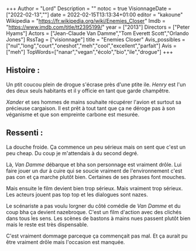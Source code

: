 +++
Author = "Lord"
Description = ""
notoc = true
VisionnageDate = ["2022-02-13",""]
date = 2022-02-15T13:13:34+01:00
editor = "kakoune"
Wikipedia = "https://fr.wikipedia.org/wiki/Enemies_Closer"
Imdb = "https://www.imdb.com/title/tt2395199/"
year = ["2013"]
Directors = ["Peter Hyams"]
Actors = ["Jean-Claude Van Damme","Tom Everett Scott","Orlando Jones"]
RssTag = ["visionnage"]
title = "Enemies Closer"
Avis_possibles = ["nul","long","court","oneshot","meh","cool","excellent","parfait"]
Avis = ["meh"] 
TopWords=["nanar","vegan","écolo","bio","ile","drogue"]
+++
## Histoire :
Un ptit coucou plein de drogue s'écrase près d'une ptite ile.
*Henry* est l'un des deux seuls habitants et il y officie en tant que garde champêtre.

*Xander* et ses hommes de mains souhaite récupérer l'avion et surtout sa précieuse cargaison.
Il est prêt à tout tant que ça ne déroge pas à son véganisme et que son empreinte carbone est mesurée.

## Ressenti :
La douche froide.
Ça commence un peu sérieux mais on sent que c'est un peu cheap.
Du coup je m'attendais à du second degré.

Là, *Van Damme* débarque et bha son personnage est vraiment drôle.
Lui faire jouer un dur à cuire qui se soucie vraiment de l'environnement c'est pas con et ça marche plutôt bien.
Certaines de ses phrases font mouches.

Mais ensuite le film devient bien trop sérieux.
Mais vraiment trop sérieux.
Les acteurs jouent pas top top et les dialogues sont nazes.

Le scénariste a pas voulu lorgner du côté comédie de *Van Damme* et du coup bha ça devient nazebroque.
C'est un film d'action avec des clichés dans tous les sens.
Les scènes de bastons à mains nues passent plutôt bien mais le reste est très dispensable.

C'est vraiment dommage parceque ça commençait pas mal.
Et ça aurait pu être vraiment drôle mais l'occasion est manquée.

